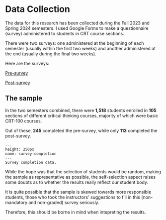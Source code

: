 # Data Collection

The data for this research has been collected during the Fall 2023 and Spring 2024 semesters. I used Google Forms to make a questionnaire (survey) administered to students in CRT course sections.

There were two surveys: one administered at the beginning of each semester (usually within the first two weeks) and another administered at the end (usually during the final two weeks).

Here are the surveys: 

[Pre-survey](../Files/Pre.pdf)

[Post-survey](../Files/Post.pdf)

## The sample

In the two semesters combined, there were **1,518** students enrolled in **105** sections of different critical thinking courses, majority of which were basic CRT-100 courses.

Out of these, **245** completed the pre-survey, while only **113** completed the post-survey.



```{figure} ../Files/Charts/survey-completion.png
---
height: 250px
name: survey-completion
---
Survey completion data.
```

While the hope was that the selection of students would be random, making the sample as representative as possible, the self-selection aspect raises some doubts as to whether the results really reflect our student body. 

It is quite possible that the sample is skewed towards more responsible students, those who took the instructors' suggestions to fill in this (non-mandatory and non-graded) survey seriously. 

Therefore, this should be borne in mind when intepreting the results.


